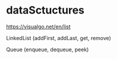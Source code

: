 # dataSctuctures

https://visualgo.net/en/list

LinkedList (addFirst, addLast, get, remove)

Queue (enqueue, dequeue, peek)
